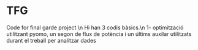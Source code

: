 # TFG
Code for final garde project \n
Hi han 3 codis bàsics.\n 1- optimització utilitzant pyomo, un segon de flux de potència i un últims auxilar utilitzats durant el treball per analitzar dades
